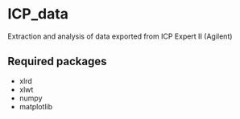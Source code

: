 # ICP_data
Extraction and analysis of data exported from ICP Expert II (Agilent)

## Required packages
- xlrd
- xlwt
- numpy
- matplotlib
